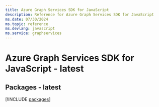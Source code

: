 ```yaml
---
title: Azure Graph Services SDK for JavaScript
description: Reference for Azure Graph Services SDK for JavaScript
ms.date: 07/30/2024
ms.topic: reference
ms.devlang: javascript
ms.service: graphservices
---
```

# Azure Graph Services SDK for JavaScript - latest
## Packages - latest
[!INCLUDE [packages](graph-services-index.md)]